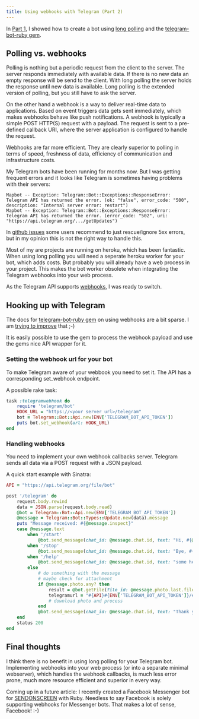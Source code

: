 ```yaml
---
title: Using webhooks with Telegram (Part 2)
---
```


In [Part 1](/telegram-map-bot), I showed how to create a bot using [long polling](https://core.telegram.org/bots/api#getupdates) and the [telegram-bot-ruby gem](https://github.com/atipugin/telegram-bot-ruby).

## Polling vs. webhooks

Polling is nothing but a periodic request from the client to the server. The server responds immediately with available data. If there is no new data an empty response will be send to the client.
With long polling the server holds the response until new data is available. Long polling is the extended version of polling, but you still have to ask the server.

On the other hand a webhook is a way to deliver real-time data to applications. Based on event triggers data gets sent immediately, which makes webhooks behave like push notifications.
A webhook is typically a simple POST HTTP(S) request with a payload. The request is sent to a pre-defined callback URI, where the server application is configured to handle the request.

Webhooks are far more efficient. They are clearly superior to polling in terms of speed, freshness of data, efficiency of communication and infrastructure costs.

My Telegram bots have been running for months now. But I was getting frequent errors and it looks like Telegram is sometimes having problems with their servers:

```
Mapbot -- Exception: Telegram::Bot::Exceptions::ResponseError: Telegram API has returned the error. (ok: "false", error_code: "500", description: "Internal server error: restart")
Mapbot -- Exception: Telegram::Bot::Exceptions::ResponseError: Telegram API has returned the error. (error_code: "502", uri: "https://api.telegram.org/.../getUpdates")
```

In [github issues](https://github.com/atipugin/telegram-bot-ruby/issues?utf8=%E2%9C%93&q=502) some users recommend to just rescue/ignore 5xx errors, but in my opinion this is not the right way to handle this.

Most of my are projects are running on heroku, which has been fantastic.
When using long polling you will need a seperate heroku worker for your bot, which adds costs. But probably you will already have a web process in your project. This makes the bot worker obsolete when integrating the Telegram webhooks into your web process.

As the Telegram API supports [webhooks](https://core.telegram.org/bots/api#setwebhook), I was ready to switch.

## Hooking up with Telegram

The docs for [telegram-bot-ruby gem](https://github.com/atipugin/telegram-bot-ruby) on using webhooks are a bit sparse. I am [trying to improve](https://github.com/atipugin/telegram-bot-ruby/pull/162) that ;-)

It is easily possible to use the gem to process the webhook payload and use the gems nice API wrapper for it.

### Setting the webhook url for your bot

To make Telegram aware of your webbook you need to set it. The API has a corresponding set_webhook endpoint.

A possible rake task:

```ruby
task :telegramwebhook do
    require 'telegram/bot'
    HOOK_URL = "https://<your server url>/telegram"
    bot = Telegram::Bot::Api.new(ENV['TELEGRAM_BOT_API_TOKEN'])
    puts bot.set_webhook(url: HOOK_URL)
end
```

### Handling webhooks

You need to implement your own webhook callbacks server. Telegram sends all data via a POST request with a JSON payload.

A quick start example with Sinatra:

```ruby
API = "https://api.telegram.org/file/bot"

post '/telegram' do
    request.body.rewind
    data = JSON.parse(request.body.read)
    @bot = Telegram::Bot::Api.new(ENV['TELEGRAM_BOT_API_TOKEN'])
    @message = Telegram::Bot::Types::Update.new(data).message
    puts "Message received: #{@message.inspect}"
    case @message.text
        when '/start'
            @bot.send_message(chat_id: @message.chat.id, text: "Hi, #{@message.from.first_name}, nice to see you")
        when '/stop'
            @bot.send_message(chat_id: @message.chat.id, text: "Bye, #{@message.from.first_name}")
        when '/help'
            @bot.send_message(chat_id: @message.chat.id, text: "some help...")
        else
            # do something with the message
            # maybe check for attachment
            if @message.photo.any? then
                result = @bot.getFile(file_id: @message.photo.last.file_id)
                telegramurl = "#{API}#{ENV['TELEGRAM_BOT_API_TOKEN']}/#{result["result"]["file_path"]}" if result["ok"]
                # download photo and process
            end
            @bot.send_message(chat_id: @message.chat.id, text: "Thank you, #{@message.from.first_name}")
    end    
    status 200
end
```

## Final thoughts

I think there is no benefit in using long polling for your Telegram bot. Implementing webhooks into your web process (or into a separate minimal webserver), which handles the webhook callbacks, is much less error prone, much more resource efficient and superior in every way.

Coming up in a future article: I recently created a Facebook Messenger bot for [SENDONSCREEN](https://send.on-screen.info) with Ruby. Needless to say Facebook is solely supporting webhooks for Messenger bots. That makes a lot of sense, Facebook! :-)

